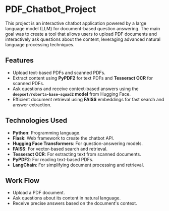 # PDF_Chatbot_Project
This project is an interactive chatbot application powered by a large language model (LLM) for document-based question answering. The main goal was to create a tool that allows users to upload PDF documents and interactively ask questions about the content, leveraging advanced natural language processing techniques.

## **Features**

- Upload text-based PDFs and scanned PDFs.
- Extract content using **PyPDF2** for text PDFs and **Tesseract OCR** for scanned PDFs.
- Ask questions and receive context-based answers using the **`deepset/roberta-base-squad2` model** from Hugging Face.
- Efficient document retrieval using **FAISS** embeddings for fast search and answer extraction.


## **Technologies Used**

- **Python**: Programming language.
- **Flask**: Web framework to create the chatbot API.
- **Hugging Face Transformers**: For question-answering models.
- **FAISS**: For vector-based search and retrieval.
- **Tesseract OCR**: For extracting text from scanned documents.
- **PyPDF2**: For reading text-based PDFs.
- **LangChain**: For simplifying document processing and retrieval.


## **Work Flow**
- Upload a PDF document.
- Ask questions about its content in natural language.
- Receive precise answers based on the document's context.
